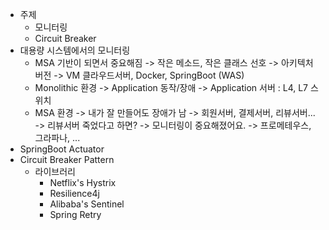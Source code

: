 * 주제
  * 모니터링
  * Circuit Breaker
* 대용량 시스템에서의 모니터링
  * MSA 기반이 되면서 중요해짐
    -> 작은 메소드, 작은 클래스 선호 -> 아키텍처 버전
    -> VM 클라우드서버, Docker, SpringBoot (WAS)
  * Monolithic 환경 -> Application 동작/장애
    -> Application 서버 : L4, L7 스위치
  * MSA 환경 -> 내가 잘 만들어도 장애가 남
    -> 회원서버, 결제서버, 리뷰서버...
    -> 리뷰서버 죽었다고 하면?
    -> 모니터링이 중요해졌어요.
    -> 프로메테우스, 그라파나, ...
* SpringBoot Actuator
* Circuit Breaker Pattern
  * 라이브러리
    * Netflix's Hystrix
    * Resilience4j
    * Alibaba's Sentinel
    * Spring Retry
  
